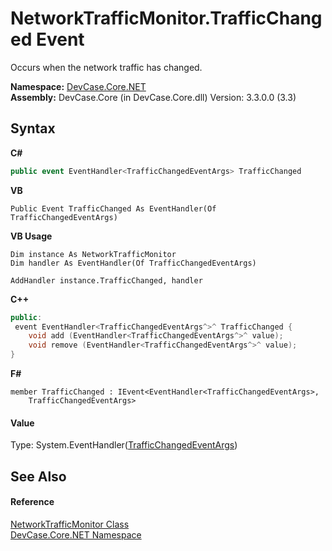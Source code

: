 # NetworkTrafficMonitor.TrafficChanged Event
 

Occurs when the network traffic has changed.

**Namespace:**&nbsp;<a href="N_DevCase_Core_NET">DevCase.Core.NET</a><br />**Assembly:**&nbsp;DevCase.Core (in DevCase.Core.dll) Version: 3.3.0.0 (3.3)

## Syntax

**C#**<br />
``` C#
public event EventHandler<TrafficChangedEventArgs> TrafficChanged
```

**VB**<br />
``` VB
Public Event TrafficChanged As EventHandler(Of TrafficChangedEventArgs)
```

**VB Usage**<br />
``` VB Usage
Dim instance As NetworkTrafficMonitor
Dim handler As EventHandler(Of TrafficChangedEventArgs)

AddHandler instance.TrafficChanged, handler

```

**C++**<br />
``` C++
public:
 event EventHandler<TrafficChangedEventArgs^>^ TrafficChanged {
	void add (EventHandler<TrafficChangedEventArgs^>^ value);
	void remove (EventHandler<TrafficChangedEventArgs^>^ value);
}
```

**F#**<br />
``` F#
member TrafficChanged : IEvent<EventHandler<TrafficChangedEventArgs>,
    TrafficChangedEventArgs>

```


#### Value
Type: System.EventHandler(<a href="T_DevCase_Core_NET_Eventing_TrafficChangedEventArgs">TrafficChangedEventArgs</a>)

## See Also


#### Reference
<a href="T_DevCase_Core_NET_NetworkTrafficMonitor">NetworkTrafficMonitor Class</a><br /><a href="N_DevCase_Core_NET">DevCase.Core.NET Namespace</a><br />